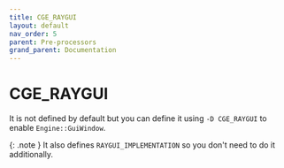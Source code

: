 ```yaml
---
title: CGE_RAYGUI
layout: default
nav_order: 5
parent: Pre-processors
grand_parent: Documentation
---
```


# CGE_RAYGUI
It is not defined by default but you can define it using `-D CGE_RAYGUI` to enable `Engine::GuiWindow`. 

{: .note }
It also defines `RAYGUI_IMPLEMENTATION` so you don't need to do it additionally.